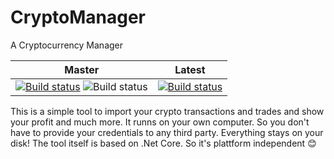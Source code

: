 # CryptoManager
A Cryptocurrency Manager

| Master                                                                                                                                                                        	| Latest                                                                                                                                            	|
|-------------------------------------------------------------------------------------------------------------------------------------------------------------------------------	|---------------------------------------------------------------------------------------------------------------------------------------------------	|
| [![Build status](https://ci.appveyor.com/api/projects/status/j63d7v4wdi4yi0o9/branch/master?svg=true)](https://ci.appveyor.com/project/chwebdude/cryptomanager/branch/master) 	![Build status](https://webdude.visualstudio.com/_apis/public/build/definitions/4959fc14-70a5-4e9b-b324-aa9246ec93a1/16/badge)| [![Build status](https://ci.appveyor.com/api/projects/status/j63d7v4wdi4yi0o9?svg=true)](https://ci.appveyor.com/project/chwebdude/cryptomanager) 	|


This is a simple tool to import your crypto transactions and trades and show your profit and much more. It runns on your own computer. So you don't have to provide your credentials to any third party. Everything stays on your disk!
The tool itself is based on .Net Core. So it's plattform independent :blush:
